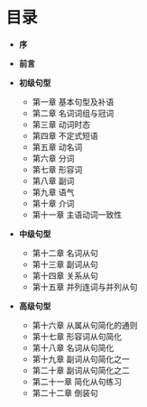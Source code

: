 # 目录

* <b>序</b>
* <b>前言</b>

* <b>初级句型</b>
  * 第一章 基本句型及补语
  * 第二章 名词词组与冠词
  * 第三章 动词时态
  * 第四章 不定式短语
  * 第五章 动名词
  * 第六章 分词
  * 第七章 形容词
  * 第八章 副词
  * 第九章 语气
  * 第十章 介词
  * 第十一章 主语动词一致性


* <b>中级句型</b>
  * 第十二章 名词从句
  * 第十三章 副词从句
  * 第十四章 关系从句
  * 第十五章 并列连词与并列从句
 
 
* <b>高级句型</b>
  * 第十六章 从属从句简化的通则
  * 第十七章 形容词从句简化
  * 第十八章 名词从句简化
  * 第十九章 副词从句简化之一
  * 第二十章 副词从句简化之二
  * 第二十一章 简化从句练习
  * 第二十二章 倒装句